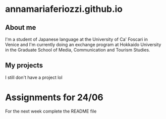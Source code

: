 # annamariaferiozzi.github.io

## About me

I'm a student of Japanese language at the University of Ca' Foscari in Venice and I'm currently doing an exchange program at Hokkaido University in the Graduate School of Media, Communication and Tourism Studies. 

## My projects

I still don't have a project lol

# Assignments for 24/06
For the next week complete the README file
